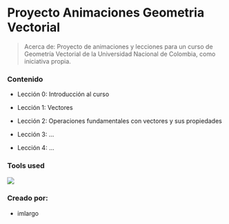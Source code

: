 # Proyecto Animaciones Geometria Vectorial

> Acerca de: Proyecto de animaciones y lecciones para un curso de Geometría Vectorial de la Universidad Nacional de Colombia, como iniciativa propia.

### Contenido

- Lección 0: Introducción al curso

- Lección 1: Vectores

- Lección 2: Operaciones fundamentales con vectores y sus propiedades

- Lección 3: ...

- Lección 4: ...

### Tools used

<a href="https://skillicons.dev">
  <img src="https://skillicons.dev/icons?i=python,js,html,css,firebase,bootstrap,md,latex&theme=dark" />
</a>

### Creado por:
- imlargo
